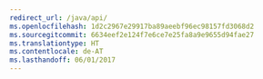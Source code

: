 ```yaml
---
redirect_url: /java/api/
ms.openlocfilehash: 1d2c2967e29917ba89aeebf96ec98157fd3068d2
ms.sourcegitcommit: 6634eef2e124f7e6ce7e25fa8a9e9655d94fae27
ms.translationtype: HT
ms.contentlocale: de-AT
ms.lasthandoff: 06/01/2017
---
```

